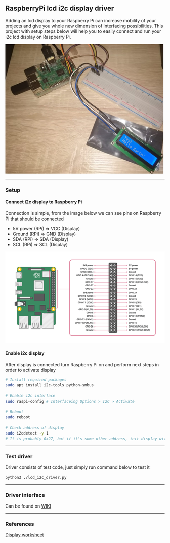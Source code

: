 ## RaspberryPi lcd i2c display driver
Adding an lcd display to your Raspberry Pi can increase mobility of your projects and give you whole new dimension of interfacing possibilities. This project with setup steps below will help you to easily connect and run your i2c lcd display on Raspberry Pi.

<img src="img/Hello_earth.jpeg" width="500"/>
<hr/>

### Setup
#### Connect i2c display to Raspberry Pi
Connection is simple, from the image below we can see pins on Raspberry Pi that should be connected

* 5V power (RPi) => VCC (Display)
* Ground (RPi) => GND (Display)
* SDA (RPi) => SDA (Display)
* SCL (RPi) => SCL (Display)

<img src="img/RPi_pins.png" width="700"/>

#### Enable i2c display
After display is connected turn Raspberry Pi on and perform next steps in order to activate display
``` bash
# Install required packages
sudo apt install i2c-tools python-smbus

# Enable i2c interface
sudo raspi-config # Interfaceing Options > I2C > Activate

# Reboot
sudo reboot

# Check address of display
sudo i2cdetect -y 1
# It is probably 0x27, but if it's some other address, init display with it
```
<hr/>

### Test driver
Driver consists of test code, just simply run command below to test it
``` bash
python3 ./lcd_i2c_driver.py
```
<hr/>

### Driver interface
Can be found on [WIKI](../../wiki/LCD-driver-interface)

<hr/>

### References
[Display worksheet](https://www.openhacks.com/uploadsproductos/eone-1602a1.pdf)
